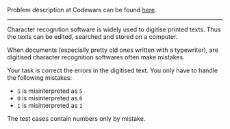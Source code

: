 Problem description at Codewars can be found
[here](https://www.codewars.com/kata/577bd026df78c19bca0002c0/train/python).

-------------

Character recognition software is widely used to digitise printed texts. Thus the texts can be
edited, searched and stored on a computer.
<br>

When documents (especially pretty old ones written with a typewriter), are digitised character
recognition softwares often make mistakes.
<br>

Your task is correct the errors in the digitised text. You only have to handle the following
mistakes:

* `S` is misinterpreted as `5`
* `O` is misinterpreted as `0`
* `I` is misinterpreted as `1`

The test cases contain numbers only by mistake.
